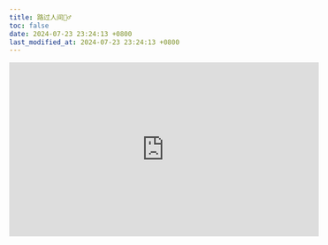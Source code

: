 ```yaml
---
title: 路过人间🚶‍♂️
toc: false
date: 2024-07-23 23:24:13 +0800
last_modified_at: 2024-07-23 23:24:13 +0800
---
```


<iframe class="iframe--video" width="560" height="315" src="https://www.youtube.com/embed/L-n4JsohYsw?si=xWpSYGHTJrdfjehi" title="YouTube video player" frameborder="0" allow="accelerometer; autoplay; clipboard-write; encrypted-media; gyroscope; picture-in-picture; web-share" referrerpolicy="strict-origin-when-cross-origin" allowfullscreen></iframe>

